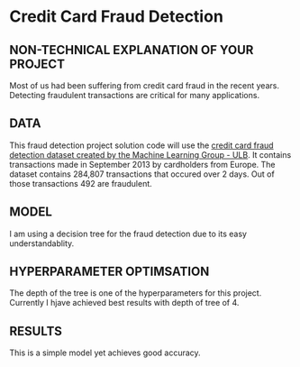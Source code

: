 # Credit Card Fraud Detection 

## NON-TECHNICAL EXPLANATION OF YOUR PROJECT
Most of us had been suffering from credit card fraud in the recent years. Detecting fraudulent transactions are critical for many applications.  

## DATA
This fraud detection project solution code will use the [credit card fraud detection dataset created by the Machine Learning Group - ULB](https://www.kaggle.com/datasets/mlg-ulb/creditcardfraud). 
It contains transactions made in September 2013 by cardholders from Europe. The dataset contains 284,807 transactions that occured over 2 days. Out of those transactions 492 are fraudulent. 

## MODEL 
I am using a decision tree for the fraud detection due to its easy understandablity. 

## HYPERPARAMETER OPTIMSATION
The depth of the tree is one of the hyperparameters for this project. Currently I hjave achieved best results with depth of tree of 4.

## RESULTS
This is a simple model yet achieves good accuracy.


